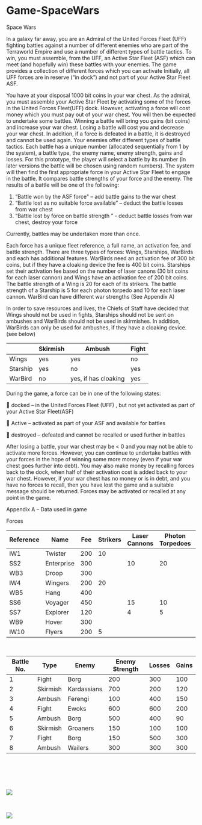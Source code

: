 # Game-SpaceWars

Space Wars 

In a galaxy far away, you are an Admiral of the United Forces Fleet (UFF) fighting battles against a number of different 
enemies who are part of the Terraworld Empire and use a number of different types of battle tactics. To win, you must 
assemble, from the UFF, an Active Star Fleet (ASF) which can meet (and hopefully win) these battles with your 
enemies. The game provides a collection of different forces which you can activate Initially, all UFF forces are in 
reserve (“in dock”) and not part of your Active Star Fleet ASF.

You have at your disposal 1000 bit coins in your war chest. As the admiral, you must assemble your Active Star Fleet 
by activating some of the forces in the United Forces Fleet(UFF) dock. However, activating a force will cost money 
which you must pay out of your war chest. You will then be expected to undertake some battles. Winning a battle will 
bring you gains (bit coins) and increase your war chest. Losing a battle will cost you and decrease your war chest. In 
addition, if a force is defeated in a battle, it is destroyed and cannot be used again.
Your enemies offer different types of battle tactics. Each battle has a unique number (allocated sequentially from 1 by 
the system), a battle type, the enemy name, enemy strength, gains and losses. For this prototype, the player will select 
a battle by its number (in later versions the battle will be chosen using random numbers). The system will then find the 
first appropriate force in your Active Star Fleet to engage in the battle. It compares battle strengths of your force and the 
enemy. The results of a battle will be one of the following:

1. “Battle won by the ASF force" – add battle gains to the war chest
2. “Battle lost as no suitable force available” – deduct the battle losses from war chest 
3. “Battle lost by force on battle strength ” - deduct battle losses from war chest, destroy your  force

Currently, battles may be undertaken more than once.

Each force has a unique fleet reference, a full name, an activation fee, and battle strength. There are three types of 
forces: Wings, Starships, WarBirds and each has additional features. WarBirds need an activation fee of 300 bit coins, 
but if they have a cloaking device the fee is 400 bit coins. Starships set their activation fee based on the number of 
laser canons (30 bit coins for each laser cannon) and Wings have an activation fee of 200 bit coins. The battle strength 
of a Wing is 20 for each of its strikers. The battle strength of a Starship is 5 for each photon torpedo and 10 for each 
laser cannon. WarBird can have different war strengths (See Appendix A)

In order to save resources and lives, the Chiefs of Staff have decided that Wings should not be used in fights, Starships 
should not be sent on ambushes and WarBirds should not be used in skirmishes. In addition, WarBirds can only be 
used for ambushes, if they have a cloaking device. (see below)

<html xmlns:v="urn:schemas-microsoft-com:vml"
xmlns:o="urn:schemas-microsoft-com:office:office"
xmlns:x="urn:schemas-microsoft-com:office:excel"
xmlns="http://www.w3.org/TR/REC-html40">

<head>

<meta name=ProgId content=Excel.Sheet>
<meta name=Generator content="Microsoft Excel 15">
<link id=Main-File rel=Main-File
href="file:///C:/Users/lewis/AppData/Local/Temp/msohtmlclip1/01/clip.htm">
<link rel=File-List
href="file:///C:/Users/lewis/AppData/Local/Temp/msohtmlclip1/01/clip_filelist.xml">
</head>

<body link="#0563C1" vlink="#954F72">



  | Skirmish | Ambush | Fight
-- | -- | -- | --
Wings | yes | yes | no
Starship | yes | no | yes
WarBird | no | yes, if has cloaking | yes



</body>

</html>

During the game, a force can be in one of the following states:

 docked – in the United Forces Fleet (UFF) , but not yet activated as part of your Active Star Fleet(ASF)

 Active – activated as part of your ASF and available for battles

 destroyed – defeated and cannot be recalled or used further in battles

After losing a battle, your war chest may be < 0 and you may not be able to activate more forces. However, you can 
continue to undertake battles with your forces in the hope of winning some more money (even if your war chest goes 
further into debt). You may also make money by recalling forces back to the dock, when half of their activation cost is 
added back to your war chest. However, if your war chest has no money or is in debt, and you have no forces to recall, 
then you have lost the game and a suitable message should be returned. Forces may be activated or recalled at any 
point in the game. 

Appendix A – Data used in game 

Forces
<html xmlns:v="urn:schemas-microsoft-com:vml"
xmlns:o="urn:schemas-microsoft-com:office:office"
xmlns:x="urn:schemas-microsoft-com:office:excel"
xmlns="http://www.w3.org/TR/REC-html40">

<head>

<meta name=ProgId content=Excel.Sheet>
<meta name=Generator content="Microsoft Excel 15">
<link id=Main-File rel=Main-File
href="file:///C:/Users/lewis/AppData/Local/Temp/msohtmlclip1/01/clip.htm">
<link rel=File-List
href="file:///C:/Users/lewis/AppData/Local/Temp/msohtmlclip1/01/clip_filelist.xml">

</head>

<body link="#0563C1" vlink="#954F72">
<span role=presentation dir=ltr style='box-sizing: border-box;color:transparent;
transform-origin: 0% 0%;font-variant-ligatures: normal;font-variant-caps: normal;
orphans: 2;text-align:start;widows: 2;-webkit-text-stroke-width: 0px;
text-decoration-thickness: initial;text-decoration-style: initial;text-decoration-color: initial;
transform: scaleX(1.04817)'><span role=presentation dir=ltr style='box-sizing: border-box;
color:transparent;transform-origin: 0% 0%;font-variant-ligatures: normal;
font-variant-caps: normal;orphans: 2;text-align:start;widows: 2;-webkit-text-stroke-width: 0px;
text-decoration-thickness: initial;text-decoration-style: initial;text-decoration-color: initial;
transform: scaleX(1.04817)'><span role=presentation dir=ltr style='box-sizing: border-box;
color:transparent;transform-origin: 0% 0%;font-variant-ligatures: normal;
font-variant-caps: normal;orphans: 2;text-align:start;widows: 2;-webkit-text-stroke-width: 0px;
text-decoration-thickness: initial;text-decoration-style: initial;text-decoration-color: initial;
transform: scaleX(1.04817)'>



Reference | Name | Fee | Strikers | Laser Cannons | Photon Torpedoes | Strength | Cloaking | Force
-- | -- | -- | -- | -- | -- | -- | -- | --
IW1 | Twister | 200 | 10 |   |   | 200 |   | Wing
SS2 | Enterprise | 300 |   | 10 | 20 | 200 |   | Starship
WB3 | Droop | 300 |   |   |   | 100 | no | WarBird
IW4 | Wingers | 200 | 20 |   |   | 400 |   | Wing
WB5 | Hang | 400 |   |   |   | 300 | yes | WarBird
SS6 | Voyager | 450 |   | 15 | 10 | 200 |   | Starship
SS7 | Explorer | 120 |   | 4 | 5 | 65 |   | StarShip
WB9 | Hover | 300 |   |   |   | 400 | no | WarBird
IW10 | Flyers | 200 | 5 |   |   | 100 |   | Wing



</body>

</html>

Battles 
<html xmlns:v="urn:schemas-microsoft-com:vml"
xmlns:o="urn:schemas-microsoft-com:office:office"
xmlns:x="urn:schemas-microsoft-com:office:excel"
xmlns="http://www.w3.org/TR/REC-html40">

<head>

<meta name=ProgId content=Excel.Sheet>
<meta name=Generator content="Microsoft Excel 15">
<link id=Main-File rel=Main-File
href="file:///C:/Users/lewis/AppData/Local/Temp/msohtmlclip1/01/clip.htm">
<link rel=File-List
href="file:///C:/Users/lewis/AppData/Local/Temp/msohtmlclip1/01/clip_filelist.xml">

</head>

<body link="#0563C1" vlink="#954F72">



Battle No. | Type | Enemy | Enemy Strength | Losses | Gains
-- | -- | -- | -- | -- | --
1 | Fight | Borg | 200 | 300 | 100
2 | Skirmish | Kardassians | 700 | 200 | 120
3 | Ambush | Ferengi | 100 | 400 | 150
4 | Fight | Ewoks | 600 | 600 | 200
5 | Ambush | Borg | 500 | 400 | 90
6 | Skirmish | Groaners | 150 | 100 | 100
7 | Fight | Borg | 150 | 500 | 300
8 | Ambush | Wailers | 300 | 300 | 300



</body>

</html>

Example of output upon running the games user interface:

Entering admirals name results in a selection of options that the user can choose from. 

![image](https://user-images.githubusercontent.com/65728188/150787102-43192063-59f1-4151-902d-100c209e9ec1.png)

Output when selecting option 3.

![image](https://user-images.githubusercontent.com/65728188/150787464-b5decc15-4927-44fa-865c-c06aaf0fc825.png)
